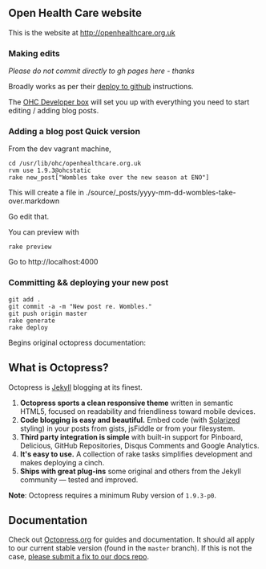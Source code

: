 ## Open Health Care website

This is the website at http://openhealthcare.org.uk

### Making edits

*Please do not commit directly to gh pages here - thanks*

Broadly works as per their  [deploy to github](http://octopress.org/docs/deploying/github) instructions.

The [OHC Developer box](https://waffle.io/openhealthcare/developer) will set you up with everything you
need to start editing / adding blog posts.

### Adding a blog post Quick version 

From the dev vagrant machine, 

    cd /usr/lib/ohc/openhealthcare.org.uk
    rvm use 1.9.3@ohcstatic
    rake new_post["Wombles take over the new season at ENO"]
    
This will create a file in ./source/_posts/yyyy-mm-dd-wombles-take-over.markdown

Go edit that.

You can preview with

    rake preview

Go to http://localhost:4000

### Committing && deploying your new post

    git add .
    git commit -a -m "New post re. Wombles."
    git push origin master
    rake generate
    rake deploy

Begins original octopress documentation:
    

## What is Octopress?

Octopress is [Jekyll](https://github.com/mojombo/jekyll) blogging at its finest.

1. **Octopress sports a clean responsive theme** written in semantic HTML5, focused on readability and friendliness toward mobile devices.
2. **Code blogging is easy and beautiful.** Embed code (with [Solarized](http://ethanschoonover.com/solarized) styling) in your posts from gists, jsFiddle or from your filesystem.
3. **Third party integration is simple** with built-in support for Pinboard, Delicious, GitHub Repositories, Disqus Comments and Google Analytics.
4. **It's easy to use.** A collection of rake tasks simplifies development and makes deploying a cinch.
5. **Ships with great plug-ins** some original and others from the Jekyll community &mdash; tested and improved.

**Note**: Octopress requires a minimum Ruby version of `1.9.3-p0`.

## Documentation

Check out [Octopress.org](http://octopress.org/docs) for guides and documentation.
It should all apply to our current stable version (found in the `master`
branch). If this is not the case, [please submit a
fix to our docs repo](https://github.com/octopress/docs).
